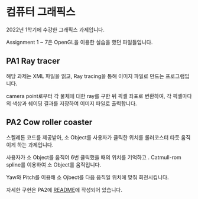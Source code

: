 # 컴퓨터 그래픽스

2022년 1학기에 수강한 그래픽스 과제입니다.

Assignment 1 ~ 7은 OpenGL을 이용한 실습을 했던 파일들입니다.

PA1 Ray tracer
---

해당 과제는 XML 파일을 읽고, Ray tracing을 통해 이미지 파일로 만드는 프로그램입니다.

camera point로부터 각 물체에 대한 ray를 구한 뒤 픽셀 좌표로 변환하여, 각 픽셀마다의 색상과 쉐이딩 결과를 저장하여 이미지 파일로 출력합니다.

PA2 Cow roller coaster
---

스켈레톤 코드를 제공받아, 소 Object를 사용자가 클릭한 위치를 롤러코스터 타듯 움직이게 하는 과제입니다.

사용자가 소 Object를 움직여 6번 클릭했을 때의 위치를 기억하고 . Catmull-rom spline를 이용하여 소 Object를 움직입니다. 

Yaw와 Pitch를 이용해 소 Ojbect를 다음 움직일 위치에 맞춰 회전시킵니다.

자세한 구현은 PA2에 [README](https://github.com/heegh000/HYU-Computer-Graphics/blob/master/PA2_2022_2018009234/README.pdf)에 작성되어 있습니다. 
